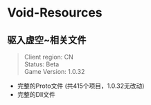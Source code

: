 # Void-Resources

## 驱入虚空~相关文件

> Client region: CN</br>
> Status: Beta</br>
> Game Version: 1.0.32</br>

* 完整的Proto文件  (共415个项目，1.0.32无改动)
* 完整的Dll文件

